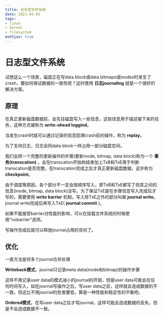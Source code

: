 ```yaml
---
title: 日志型文件系统
date: 2021-03-03
tags: 
- linux
- kernel
- filesystem
mathjax: true
---
```


# 日志型文件系统

试想这么一个场景，磁盘正在写data block或data bitmaps或inodes时发生了crash，要如何保证数据的一致性呢？这时使用 **日志journaling** 就是一个很好的解决方案。


## 原理

在真正更新磁盘数据前，会先往磁盘写入一些信息，这些信息用于描述接下来的任务，这种方式被称为 **write-ahead loggind**。

当发生crash时就可以通过记录的信息回溯crash前的操作，称为 **replay**。

为了支持日志，日志会同data block一样占用一部分磁盘空间。

我们会把一个完整的更新操作的步骤(更新inode, bitmap, data block)称为一个 **事务(transcation)** 。会在transcation开始和结束加上TxB和TxE用于判断transcation是否完整。在transcation完成之后才真正更新磁盘数据，这步称为 **checkpoint**。

由于调度等原因，各个部分不一定会按顺序写入，即TxB和TxE都写了但其之间的信息(inode, bitmap, data block)没写。为了保证TxE是在步骤信息写入完成后才写的，需要使用 **write barrier** 机制。写入除TxE之外的部分叫做 **journal write**。journal write完成后再写入TxE( **journal commit** )。

如果不能接受barrier对性能的影响，可以在挂载文件系统的时候使用"nobarrier"选项。

写操作完成后就可以释放journal占用的空间了。

## 优化

一直方法是将多个journal合并处理

**Writeback模式**，journal只记录meta data(inode和bitmap)的操作步骤

这样不用记录user data的模式减小的journal的开销，但是user data可能会在任何时间写入，如在journal写操作之后，写user data之前，这样就会造成数据的不一致。但这比不用journal的危害要低，算是一种性能和稳定性的平衡吧。

**Ordered模式**，在写user data之后才写journal。这样可能会造成数据的丢失，但是不会造成数据不一致。



